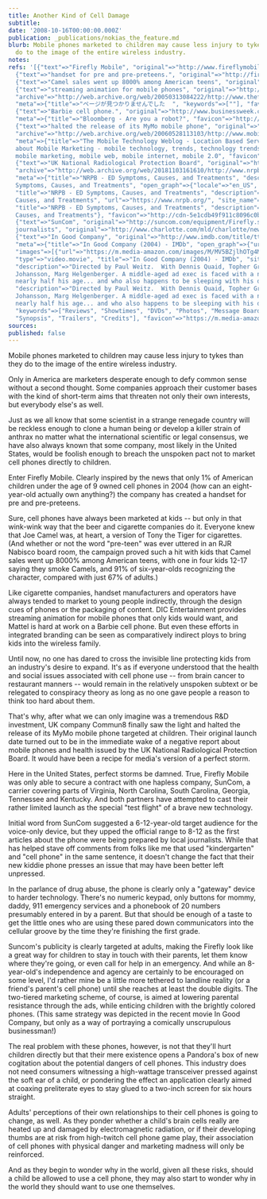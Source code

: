 ```yaml
---
title: Another Kind of Cell Damage
subtitle: 
date: '2008-10-16T00:00:00.000Z'
publication: _publications/nokias_the_feature.md
blurb: Mobile phones marketed to children may cause less injury to tykes than they
  do to the image of the entire wireless industry.
notes: 
refs: '[{"text"=>"Firefly Mobile", "original"=>"http://www.fireflymobile.com/", "meta"=>{"favicon"=>"data:image/x-icon;,"}},
  {"text"=>"handset for pre and pre-preteens.", "original"=>"http://fireflymobile.com/product/"},
  {"text"=>"Camel sales went up 8000% among American teens", "original"=>"http://interact.uoregon.edu/MediaLit/mlr/readings/articles/JoeCamel.html"},
  {"text"=>"streaming animation for mobile phones", "original"=>"http://www.thefeature.com/article?articleid=101419",
  "archive"=>"http://web.archive.org/web/20050313084222/http://www.thefeature.com:80/article?articleid=101419",
  "meta"=>{"title"=>"ページが見つかりませんでした  ", "keywords"=>[""], "favicon"=>"http://www.thefeature.com/favicon.ico"}},
  {"text"=>"Barbie cell phone.", "original"=>"http://www.businessweek.com/technology/content/feb2005/tc20050218_4609_tc024.htm",
  "meta"=>{"title"=>"Bloomberg - Are you a robot?", "favicon"=>"http://www.businessweek.com/favicon.ico"}},
  {"text"=>"halted the release of its MyMo mobile phone", "original"=>"http://www.mobile-weblog.com/archives/mymo_recalled.html",
  "archive"=>"http://web.archive.org/web/20060528113103/http://www.mobile-weblog.com:80/archives/mymo_recalled.html",
  "meta"=>{"title"=>"The Mobile Technology Weblog - Location Based Services and all
  about Mobile Marketing - mobile technology, trends, technology trends, wireless,
  mobile marketing, mobile web, mobile internet, mobile 2.0", "favicon"=>"http://www.mobile-weblog.com/favicon.ico"}},
  {"text"=>"UK National Radiological Protection Board", "original"=>"http://www.nrpb.org/press/information_sheets/mobile_telephony/index.htm",
  "archive"=>"http://web.archive.org/web/20181103161610/http://www.nrpb.org:80/press/information_sheets/mobile_telephony/index.htm",
  "meta"=>{"title"=>"NRPB - ED Symptoms, Causes, and Treatments", "description"=>"ED
  Symptoms, Causes, and Treatments", "open_graph"=>{"locale"=>"en_US", "type"=>"website",
  "title"=>"NRPB - ED Symptoms, Causes, and Treatments", "description"=>"ED Symptoms,
  Causes, and Treatments", "url"=>"https://www.nrpb.org/", "site_name"=>"NRPB"}, "twitter_card"=>{"card"=>"summary_large_image",
  "title"=>"NRPB - ED Symptoms, Causes, and Treatments", "description"=>"ED Symptoms,
  Causes, and Treatments"}, "favicon"=>"http://cdn-5e1cdb49f911c8096c0b1fdb.closte.com/wp-content/themes/magazine-pro/images/favicon.ico"}},
  {"text"=>"SunCom", "original"=>"http://suncom.com/equipment/Firefly.shtml"}, {"text"=>"local
  journalists", "original"=>"http://www.charlotte.com/mld/charlotte/news/columnists/citizen_watchdog/10839215.htm?template=contentModules/printstory.jsp"},
  {"text"=>"In Good Company", "original"=>"http://www.imdb.com/title/tt0385267/",
  "meta"=>{"title"=>"In Good Company (2004) - IMDb", "open_graph"=>{"url"=>"http://www.imdb.com/title/tt0385267/",
  "images"=>[{"url"=>"https://m.media-amazon.com/images/M/MV5BZjlhOTg4MzQtYWFjOS00MTc0LWIxMjYtN2E1MjA5OWU2ODk0XkEyXkFqcGdeQXVyMTQxNzMzNDI@._V1_UY1200_CR91,0,630,1200_AL_.jpg"}],
  "type"=>"video.movie", "title"=>"In Good Company (2004) - IMDb", "site_name"=>"IMDb",
  "description"=>"Directed by Paul Weitz.  With Dennis Quaid, Topher Grace, Scarlett
  Johansson, Marg Helgenberger. A middle-aged ad exec is faced with a new boss who''s
  nearly half his age... and who also happens to be sleeping with his daughter."},
  "description"=>"Directed by Paul Weitz.  With Dennis Quaid, Topher Grace, Scarlett
  Johansson, Marg Helgenberger. A middle-aged ad exec is faced with a new boss who''s
  nearly half his age... and who also happens to be sleeping with his daughter.",
  "keywords"=>["Reviews", "Showtimes", "DVDs", "Photos", "Message Boards", "User Ratings",
  "Synopsis", "Trailers", "Credits"], "favicon"=>"https://m.media-amazon.com/images/G/01/imdb/images-ANDW73HA/android-mobile-196x196._CB479962153_.png"}}]'
sources: 
published: false
---
```

Mobile phones marketed to children may cause less injury to tykes than they do to the image of the entire wireless industry.

  
Only in America are marketers desperate enough to defy common sense without a second thought. Some companies approach their customer bases with the kind of short-term aims that threaten not only their own interests, but everybody else's as well.

Just as we all know that some scientist in a strange renegade country will be reckless enough to clone a human being or develop a killer strain of anthrax no matter what the international scientific or legal consensus, we have also always known that some company, most likely in the United States, would be foolish enough to breach the unspoken pact not to market cell phones directly to children.

Enter Firefly Mobile. Clearly inspired by the news that only 1% of American children under the age of 9 owned cell phones in 2004 (how can an eight-year-old actually own anything?) the company has created a handset for pre and pre-preteens.

Sure, cell phones have always been marketed at kids -- but only in that wink-wink way that the beer and cigarette companies do it. Everyone knew that Joe Camel was, at heart, a version of Tony the Tiger for cigarettes. (And whether or not the word "pre-teen" was ever uttered in an RJR Nabisco board room, the campaign proved such a hit with kids that Camel sales went up 8000% among American teens, with one in four kids 12-17 saying they smoke Camels, and 91% of six-year-olds recognizing the character, compared with just 67% of adults.)

Like cigarette companies, handset manufacturers and operators have always tended to market to young people indirectly, through the design cues of phones or the packaging of content. DIC Entertainment provides streaming animation for mobile phones that only kids would want, and Mattel is hard at work on a Barbie cell phone. But even these efforts in integrated branding can be seen as comparatively indirect ploys to bring kids into the wireless family.

Until now, no one has dared to cross the invisible line protecting kids from an industry's desire to expand. It's as if everyone understood that the health and social issues associated with cell phone use -- from brain cancer to restaurant manners -- would remain in the relatively unspoken subtext or be relegated to conspiracy theory as long as no one gave people a reason to think too hard about them.

That's why, after what we can only imagine was a tremendous R&D investment, UK company Commun8 finally saw the light and halted the release of its MyMo mobile phone targeted at children. Their original launch date turned out to be in the immediate wake of a negative report about mobile phones and health issued by the UK National Radiological Protection Board. It would have been a recipe for media's version of a perfect storm.

Here in the United States, perfect storms be damned. True, Firefly Mobile was only able to secure a contract with one hapless company, SunCom, a carrier covering parts of Virginia, North Carolina, South Carolina, Georgia, Tennessee and Kentucky. And both partners have attempted to cast their rather limited launch as the special "test flight" of a brave new technology.

Initial word from SunCom suggested a 6-12-year-old target audience for the voice-only device, but they upped the official range to 8-12 as the first articles about the phone were being prepared by local journalists. While that has helped stave off comments from folks like me that used "kindergarten" and "cell phone" in the same sentence, it doesn't change the fact that their new kiddie phone presses an issue that may have been better left unpressed.

In the parlance of drug abuse, the phone is clearly only a "gateway" device to harder technology. There's no numeric keypad, only buttons for mommy, daddy, 911 emergency services and a phonebook of 20 numbers presumably entered in by a parent. But that should be enough of a taste to get the little ones who are using these pared down communicators into the cellular groove by the time they're finishing the first grade.

Suncom's publicity is clearly targeted at adults, making the Firefly look like a great way for children to stay in touch with their parents, let them know where they're going, or even call for help in an emergency. And while an 8-year-old's independence and agency are certainly to be encouraged on some level, I'd rather mine be a little more tethered to landline reality (or a friend's parent's cell phone) until she reaches at least the double digits. The two-tiered marketing scheme, of course, is aimed at lowering parental resistance through the ads, while enticing children with the brightly colored phones. (This same strategy was depicted in the recent movie In Good Company, but only as a way of portraying a comically unscrupulous businessman!)

The real problem with these phones, however, is not that they'll hurt children directly but that their mere existence opens a Pandora's box of new cogitation about the potential dangers of cell phones. This industry does not need consumers witnessing a high-wattage transceiver pressed against the soft ear of a child, or pondering the effect an application clearly aimed at coaxing preliterate eyes to stay glued to a two-inch screen for six hours straight.

Adults' perceptions of their own relationships to their cell phones is going to change, as well. As they ponder whether a child's brain cells really are heated up and damaged by electromagnetic radiation, or if their developing thumbs are at risk from high-twitch cell phone game play, their association of cell phones with physical danger and marketing madness will only be reinforced.

And as they begin to wonder why in the world, given all these risks, should a child be allowed to use a cell phone, they may also start to wonder why in the world they should want to use one themselves.
